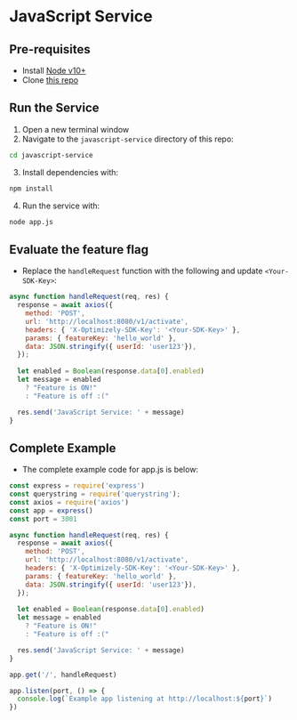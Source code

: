 # JavaScript Service

## Pre-requisites
- Install [Node v10+](https://nodejs.org/en/download/)
- Clone [this repo](https://github.com/asaschachar/oplty-in-microservice-example)

## Run the Service
1. Open a new terminal window
2. Navigate to the `javascript-service` directory of this repo:
```bash
cd javascript-service
```

3. Install dependencies with:
```bash
npm install
```

4. Run the service with:
```bash
node app.js
```

## Evaluate the feature flag
- Replace the `handleRequest` function with the following and update `<Your-SDK-Key>`:

```javascript
async function handleRequest(req, res) {
  response = await axios({
    method: 'POST',
    url: 'http://localhost:8080/v1/activate',
    headers: { 'X-Optimizely-SDK-Key': '<Your-SDK-Key>' },
    params: { featureKey: 'hello_world' },
    data: JSON.stringify({ userId: 'user123'}),
  });
 
  let enabled = Boolean(response.data[0].enabled)
  let message = enabled
    ? "Feature is ON!"
    : "Feature is off :("

  res.send('JavaScript Service: ' + message)
}
```

## Complete Example
- The complete example code for app.js is below:
```javascript
const express = require('express')
const querystring = require('querystring');
const axios = require('axios')
const app = express()
const port = 3001

async function handleRequest(req, res) {
  response = await axios({
    method: 'POST',
    url: 'http://localhost:8080/v1/activate',
    headers: { 'X-Optimizely-SDK-Key': '<Your-SDK-Key>' },
    params: { featureKey: 'hello_world' },
    data: JSON.stringify({ userId: 'user123'}),
  });
 
  let enabled = Boolean(response.data[0].enabled)
  let message = enabled
    ? "Feature is ON!"
    : "Feature is off :("

  res.send('JavaScript Service: ' + message)
}

app.get('/', handleRequest)

app.listen(port, () => {
  console.log(`Example app listening at http://localhost:${port}`)
})
```
